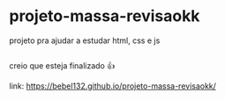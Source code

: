 # projeto-massa-revisaokk
projeto pra ajudar a estudar html, css e js

<img src="https://media.discordapp.net/attachments/788044457923837972/954701374837366874/unknown.png" alt="">

creio que esteja finalizado 👍

link: https://bebel132.github.io/projeto-massa-revisaokk/
